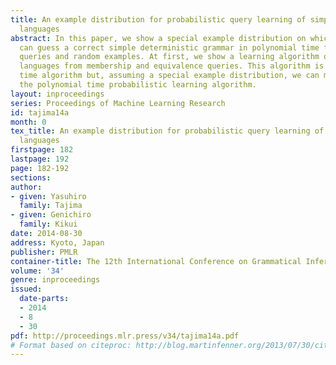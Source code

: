 ```yaml
---
title: An example distribution for probabilistic query learning of simple deterministic
  languages
abstract: In this paper, we show a special example distribution on which the learner
  can guess a correct simple deterministic grammar in polynomial time from membership
  queries and random examples. At first, we show a learning algorithm of simple deterministic
  languages from membership and equivalence queries. This algorithm is not a polynomial
  time algorithm but, assuming a special example distribution, we can modify it to
  the polynomial time probabilistic learning algorithm.
layout: inproceedings
series: Proceedings of Machine Learning Research
id: tajima14a
month: 0
tex_title: An example distribution for probabilistic query learning of simple deterministic
  languages
firstpage: 182
lastpage: 192
page: 182-192
sections: 
author:
- given: Yasuhiro
  family: Tajima
- given: Genichiro
  family: Kikui
date: 2014-08-30
address: Kyoto, Japan
publisher: PMLR
container-title: The 12th International Conference on Grammatical Inference
volume: '34'
genre: inproceedings
issued:
  date-parts:
  - 2014
  - 8
  - 30
pdf: http://proceedings.mlr.press/v34/tajima14a.pdf
# Format based on citeproc: http://blog.martinfenner.org/2013/07/30/citeproc-yaml-for-bibliographies/
---
```

